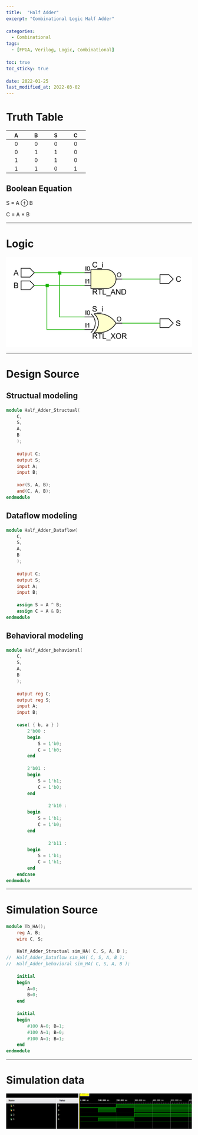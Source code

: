 ```yaml
---
title:  "Half Adder"
excerpt: "Combinational Logic Half Adder"

categories:
  - Combinational
tags:
  - [FPGA, Verilog, Logic, Combinational]

toc: true
toc_sticky: true
 
date: 2022-01-25
last_modified_at: 2022-03-02
---
```


# Truth Table

| &nbsp; &nbsp; A &nbsp; &nbsp; | &nbsp; &nbsp; B &nbsp; &nbsp; | &nbsp; &nbsp; S &nbsp; &nbsp; | &nbsp; &nbsp; C &nbsp; &nbsp; |
|:---:|:---:|:---:|:---:|
|  0  |  0  |  0  |  0  |
|  0  |  1  |  1  |  0  |
|  1  |  0  |  1  |  0  |
|  1  |  1  |  0  |  1  |

## Boolean Equation

S = A ⊕ B

C = A × B

---

# Logic

![HA](/images/2022-01-25-HA/logic.png)

---

# Design Source

## Structual modeling

```verilog
module Half_Adder_Structual(
    C,
	S,
	A,
	B
    );

	output C;
	output S;
	input A;
	input B;
    
	xor(S, A, B);
	and(C, A, B);
endmodule
```

## Dataflow modeling

```verilog
module Half_Adder_Dataflow(
	C,
	S,
	A,
	B
    );

	output C;
	output S;
	input A;
	input B;

	assign S = A ^ B;
	assign C = A & B;
endmodule
```

## Behavioral modeling

```verilog
module Half_Adder_behavioral(
	C,
	S,
	A,
	B
    );

	output reg C;
	output reg S;
	input A;
	input B;

	case( { b, a } )
		2'b00 : 
		begin
			S = 1'b0;
			C = 1'b0;
		end

		2'b01 : 
		begin
			S = 1'b1;
			C = 1'b0;
		end
            
            	2'b10 :
		begin
			S = 1'b1;
			C = 1'b0;
		end
            
            	2'b11 :
		begin
			S = 1'b1;
			C = 1'b1;
		end
	endcase
endmodule
```
---

# Simulation Source

```verilog
module Tb_HA();
	reg A, B;
	wire C, S;
    
	Half_Adder_Structual sim_HA( C, S, A, B );
//	Half_Adder_Dataflow sim_HA( C, S, A, B );
//	Half_Adder_behavioral sim_HA( C, S, A, B );
    
	initial
	begin
		A=0;
		B=0;
	end
    
	initial
	begin
		#100 A=0; B=1;
		#100 A=1; B=0;
		#100 A=1; B=1;
	end
endmodule
```
---

# Simulation data

![Tb_HA](/images/2022-01-25-HA/tb.png)
